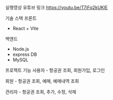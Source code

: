 실행영상 유튜브 링크
https://youtu.be/T7iFq2kUKlE

기술 스택
프론트 
  - React + Vite

백엔드
  - Node.js
  - express
DB
  - MySQL

프로젝트 기능
  사용자
    - 항공권 조회, 회원가입, 로그인

  회원
    - 항공권 조회, 예매, 예매내역 조회

  관리자
    - 항공권 조회, 추가, 수정, 삭제
